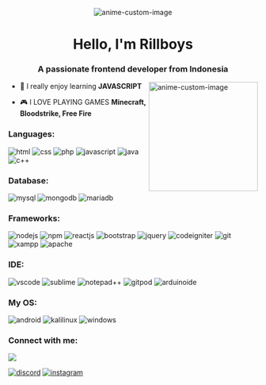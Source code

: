 <p align="center">
<img src="https://images-ext-2.discordapp.net/external/CxxtcDRzh0SzoXrNRRPH3Eiu8wrFlKCdiCkC8hIY73E/https/cdn.weeb.sh/images/HJAx4ktD-.gif" alt="anime-custom-image"/>
</p>
<h1 align="center">Hello, I'm Rillboys</h1>
<h3 align="center">A passionate frontend developer from Indonesia</h3>
<img align="right" alt="anime-custom-image" width="220" src="https://tenor.com/bkJZS.gif">


- 🍫 I really enjoy learning ****JAVASCRIPT****

- 🎮 I LOVE PLAYING GAMES **Minecraft, Bloodstrike, Free Fire**

<h3 align="left">Languages:</h3>
<p>
  <img src="https://img.shields.io/badge/HTML5-E34F26?style=for-the-badge&logo=html5&logoColor=white" alt="html">
  <img src="https://img.shields.io/badge/CSS3-1572B6?style=for-the-badge&logo=css3&logoColor=white" alt="css">
  <img src="https://img.shields.io/badge/PHP-777BB4?style=for-the-badge&logo=php&logoColor=white" alt="php">
  <img src="https://img.shields.io/badge/JavaScript-323330?style=for-the-badge&logo=javascript&logoColor=F7DF1E" alt="javascript">
  <img src="https://img.shields.io/badge/Java-ED8B00?style=for-the-badge&logo=java&logoColor=white" alt="java">
  <img src="https://img.shields.io/badge/C%2B%2B-00599C?style=for-the-badge&logo=c%2B%2B&logoColor=white" alt="c++">
</p>
<h3 align="left">Database:</h3>
<p>
  <img src="https://img.shields.io/badge/MySQL-005C84?style=for-the-badge&logo=mysql&logoColor=white" alt="mysql">
  <img src="https://img.shields.io/badge/MongoDB-4EA94B?style=for-the-badge&logo=mongodb&logoColor=white" alt="mongodb">
  <img src="https://img.shields.io/badge/MariaDB-003545?style=for-the-badge&logo=mariadb&logoColor=white" alt="mariadb">
  <img src="" alt="">
</p>
<h3 align="left">Frameworks:</h3>
<p>
  <img src="https://img.shields.io/badge/Node.js-339933?style=for-the-badge&logo=nodedotjs&logoColor=white" alt="nodejs">
  <img src="https://img.shields.io/badge/npm-CB3837?style=for-the-badge&logo=npm&logoColor=white" alt="npm">
  <img src="https://img.shields.io/badge/React-20232A?style=for-the-badge&logo=react&logoColor=61DAFB" alt="reactjs">
  <img src="https://img.shields.io/badge/Bootstrap-563D7C?style=for-the-badge&logo=bootstrap&logoColor=white" alt="bootstrap">
  <img src="https://img.shields.io/badge/jQuery-0769AD?style=for-the-badge&logo=jquery&logoColor=white" alt="jquery">
  <img src="https://img.shields.io/badge/Codeigniter-EF4223?style=for-the-badge&logo=codeigniter&logoColor=white" alt="codeigniter">
  <img src="https://img.shields.io/badge/Git-F05032?style=for-the-badge&logo=git&logoColor=white" alt="git">
  <img src="https://img.shields.io/badge/Xampp-F37623?style=for-the-badge&logo=xampp&logoColor=white" alt="xampp">
  <img src="https://img.shields.io/badge/Apache-D22128?style=for-the-badge&logo=Apache&logoColor=white" alt="apache">
</p>
<h3 align="left">IDE:</h3>
<p>
  <img src="https://img.shields.io/badge/Visual_Studio_Code-0078D4?style=for-the-badge&logo=visual%20studio%20code&logoColor=white" alt="vscode">
  <img src="https://img.shields.io/badge/sublime_text-%23575757.svg?&style=for-the-badge&logo=sublime-text&logoColor=important" alt="sublime">
  <img src="https://img.shields.io/badge/Notepad++-90E59A.svg?style=for-the-badge&logo=notepad%2B%2B&logoColor=black" alt="notepad++">
  <img src="https://img.shields.io/badge/Gitpod-000000?style=for-the-badge&logo=gitpod&logoColor=#FFAE33" alt="gitpod">
  <img src="https://img.shields.io/badge/Arduino_IDE-00979D?style=for-the-badge&logo=arduino&logoColor=white" alt="arduinoide">
</p>
<h3 align="left">My OS:</h3>
<p>
  <img src="https://img.shields.io/badge/Android-3DDC84?style=for-the-badge&logo=android&logoColor=white" alt="android">
  <img src="https://img.shields.io/badge/Kali_Linux-557C94?style=for-the-badge&logo=kali-linux&logoColor=white" alt="kalilinux">
  <img src="https://img.shields.io/badge/Windows-0078D6?style=for-the-badge&logo=windows&logoColor=white" alt="windows">
</p>
<h3 align="left">Connect with me:</h3>
<a href="https://discordapp.com/users/732699880018935959/">
  <img src="https://discord.c99.nl/widget/theme-3/732699880018935959.png" />
</a>
<p>
  <a href="https://discordapp.com/users/732699880018935959/"><img src="https://img.shields.io/badge/Discord-7289DA?style=for-the-badge&logo=discord&logoColor=white" alt="discord"></a>
  <a href="https://instagram.com/usril_24"><img src="https://img.shields.io/badge/Instagram-E4405F?style=for-the-badge&logo=instagram&logoColor=white" alt="instagram"></a>
</p>
